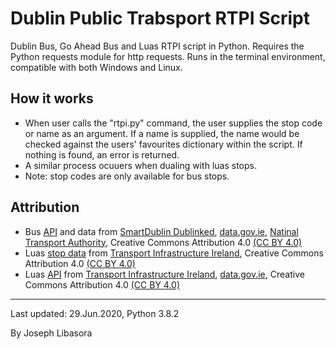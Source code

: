 # Dublin Public Trabsport RTPI Script

Dublin Bus, Go Ahead Bus and Luas RTPI script in Python. Requires the Python requests module for http requests. Runs in the terminal environment, compatible with both Windows and Linux. 

## How it works
- When user calls the "rtpi.py" command, the user supplies the stop code or name as an argument. If a name is supplied, the name would be checked against the users' favourites dictionary within the script. If nothing is found, an error is returned. 
- A similar process ocuuers when dualing with luas stops.
- Note: stop codes are only available for bus stops.

## Attribution
- Bus [API][1] and data from [SmartDublin Dublinked][1], [data.gov.ie][2], [Natinal Transport Authority][3], Creative Commons Attribution 4.0 [(CC BY 4.0)][4]
- Luas [stop data][6] from [Transport Infrastructure Ireland][5], Creative Commons Attribution 4.0 [(CC BY 4.0)][4]
- Luas [API][7] from [Transport Infrastructure Ireland][5], [data.gov.ie][8], Creative Commons Attribution 4.0 [(CC BY 4.0)][4]

-----------------------

Last updated: 29.Jun.2020, Python 3.8.2

By Joseph Libasora

[1]: <https://data.smartdublin.ie/dataset/real-time-passenger-information-rtpi-for-dublin-bus-bus-eireann-luas-and-irish-rail>
[2]: <https://data.gov.ie/dataset/real-time-passenger-information-rtpi-for-dublin-bus-bus-eireann-luas-and-irish-rail>
[3]: <https://data.gov.ie/organization/national-transport-authority>
[4]: <https://creativecommons.org/licenses/by/4.0/>
[5]: <https://data.tii.ie/#luas>
[6]: <https://data.tii.ie/Datasets/Luas/StopLocations/index.html>
[7]: <http://luasforecasts.rpa.ie/analysis/view.aspx>
[8]: <https://data.gov.ie/dataset/luas-forecasting-api>
